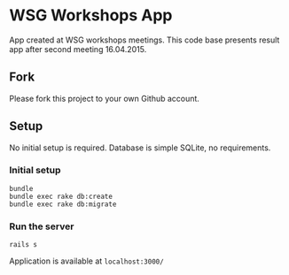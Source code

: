 # WSG Workshops App

App created at WSG workshops meetings. This code base presents result app after second meeting 16.04.2015.

## Fork

Please fork this project to your own Github account.

## Setup

No initial setup is required. Database is simple SQLite, no requirements.

### Initial setup
```
bundle
bundle exec rake db:create
bundle exec rake db:migrate
```

### Run the server
```
rails s
```
Application is available at `localhost:3000/`

